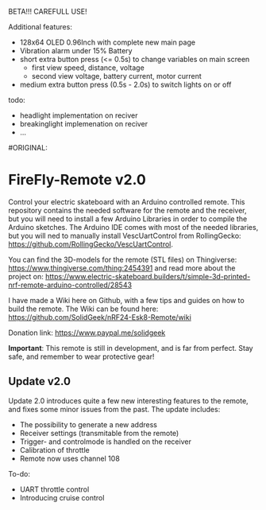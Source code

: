 BETA!!! CAREFULL USE!

Additional features:

- 128x64 OLED 0.96Inch with complete new main page
- Vibration alarm under 15% Battery
- short extra button press (<= 0.5s) to change variables on main screen
	- first view speed, distance, voltage
	- second view voltage, battery current, motor current
- medium extra button press (0.5s - 2.0s) to switch lights on or off

todo:
- headlight implementation on reciver
- breakinglight implemenation on reciver
- ...

#ORIGINAL:

# FireFly-Remote v2.0

Control your electric skateboard with an Arduino controlled remote. This repository contains the needed software for the remote and the receiver, but you will need to install a few Arduino Libraries in order to compile the Arduino sketches. The Arduino IDE comes with most of the needed libraries, but you will ned to manually install VescUartControl from RollingGecko: https://github.com/RollingGecko/VescUartControl.

You can find the 3D-models for the remote (STL files) on Thingiverse: https://www.thingiverse.com/thing:2454391 and read more about the project on: https://www.electric-skateboard.builders/t/simple-3d-printed-nrf-remote-arduino-controlled/28543

I have made a Wiki here on Github, with a few tips and guides on how to build the remote. The Wiki can be found here: https://github.com/SolidGeek/nRF24-Esk8-Remote/wiki

Donation link: https://www.paypal.me/solidgeek

**Important**: This remote is still in development, and is far from perfect. Stay safe, and remember to wear protective gear!

## Update v2.0

Update 2.0 introduces quite a few new interesting features to the remote, and fixes some minor issues from the past. The update includes:

* The possibility to generate a new address
* Receiver settings (transmitable from the remote)
* Trigger- and controlmode is handled on the receiver
* Calibration of throttle
* Remote now uses channel 108


To-do:
* UART throttle control
* Introducing cruise control
